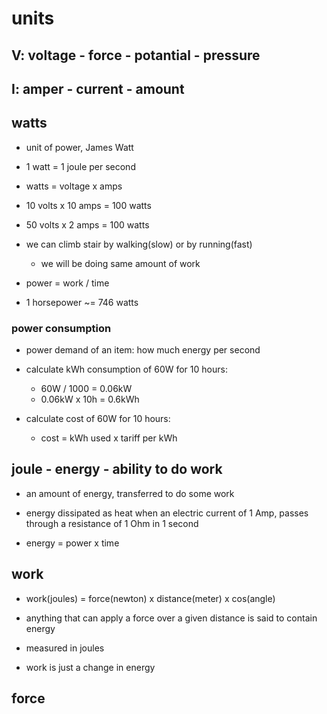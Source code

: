 # units

## V: voltage - force - potantial - pressure

## I: amper - current - amount

## watts

- unit of power, James Watt

- 1 watt = 1 joule per second

- watts = voltage x amps

- 10 volts x 10 amps = 100 watts
- 50 volts x  2 amps = 100 watts

- we can climb stair by walking(slow) or by running(fast)
  - we will be doing same amount of work

- power = work / time

- 1 horsepower ~= 746 watts

### power consumption

- power demand of an item: how much energy per second

- calculate kWh consumption of 60W for 10 hours:
  - 60W / 1000 = 0.06kW
  - 0.06kW x 10h = 0.6kWh

- calculate cost of 60W for 10 hours:
  - cost = kWh used x tariff per kWh

## joule - energy - ability to do work

- an amount of energy, transferred to do some work

- energy dissipated as heat when an electric current of 1 Amp, passes through a
  resistance of 1 Ohm in 1 second

- energy = power x time

## work

- work(joules) = force(newton) x distance(meter) x cos(angle)

- anything that can apply a force over a given distance is said to contain energy

- measured in joules

- work is just a change in energy

## force
